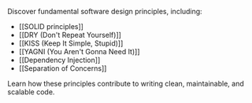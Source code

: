 Discover fundamental software design principles, including:

- [[SOLID principles]]
- [[DRY (Don't Repeat Yourself)]]
- [[KISS (Keep It Simple, Stupid)]]
- [[YAGNI (You Aren't Gonna Need It)]]
- [[Dependency Injection]]
- [[Separation of Concerns]]

Learn how these principles contribute to writing clean, maintainable, and scalable code.